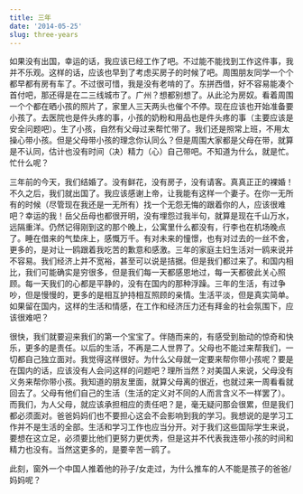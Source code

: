 ```yaml
---
title: 三年
date: '2014-05-25'
slug: three-years
---
```


如果没有出国，幸运的话，我应该已经工作了吧。不过能不能找到工作这件事，我并不乐观。这样的话，应该也早到了考虑买房子的时候了吧。周围朋友同学一个个都早都有房有车了。不过很可惜，我是没有老啃的了。东拼西借，好不容易能凑个首付吧，那还得是在二三线城市了。广州？想都别想了。从此沦为房奴。看着周围一个个都在晒小孩的照片了，家里人三天两头也催个不停。现在应该也开始准备要小孩了。去医院也是件头疼的事，小孩的奶粉和用品也是件头疼的事（主要应该是安全问题吧）。生了小孩，自然有父母过来帮忙带了。我们还是照常上班，不用太操心带小孩。但是父母带小孩的理念你认同么？但是周围大家都是父母在带，就算是不认同，估计也没有时间（决）精力（心）自己带吧。不知道为什么，就是忙。忙什么呢？

三年前的今天，我们结婚了。没有鲜花，没有房子，没有请客。真真正正的裸婚！不久之后，我们就出国了。我应该感谢上帝，让我能有这样一个妻子。在你一无所有的时候（尽管现在我还是一无所有）找一个无怨无悔的跟着你的人，应该很难吧？幸运的我！岳父岳母也都很开明，没有埋怨过我半句，就算是现在千山万水，远隔重洋。仍然记得刚到这的那个晚上，公寓里什么都没有，行李也在机场晚点了。睡在借来的气垫床上，感慨万千。有对未来的憧憬，也有对过去的一丝不舍，更多的，是对让一鸥跟着我吃苦的歉意和感激。三年的家庭主妇生活对一鸥来说并不容易。我们经济上并不宽裕，甚至可以说是拮据。但是我们都过来了。和国内相比，我们可能确实是穷很多，但是我们每一天都感恩地过，每一天都彼此关心照顾。每一天我们的心都是平静的，没有在国内的那种浮躁。三年的生活，有过争吵，但是慢慢的，更多的是相互护持相互照顾的亲情。生活平淡，但是真实简单。如果留在国内，这样的生活和情感，在工作和经济压力还有拜金的社会氛围下，应该很难吧？

很快，我们就要迎来我们的第一个宝宝了。伴随而来的，有感受到胎动的惊奇和快乐，更多的是责任。以后的生活，不再是二人世界了。父母也不能过来帮我们，一切都自己独立面对。我觉得这样很好。为什么父母就一定要来帮你带小孩呢？要是在国内的话，应该没有人会问这样的问题吧？理所当然？对美国人来说，父母没有义务来帮你带小孩。我知道的朋友里面，就算父母离的很近，也就过来一周看看就回去了。父母有他们自己的生活（生活的定义对不同的人而言含义不一样罢了）。而我们，为人父母，就应该承担相应的责任吧？是，毫无疑问那会很累，但是我们都必须面对。爸爸妈妈们也不要担心这会不会影响到我的学习。我想说的是学习工作并不是生活的全部。生活和学习工作也应当分开。对于我们这些国际学生来说，要想在这立足，必须要比他们更努力更优秀，但是这并不代表我连带小孩的时间和精力也没有。当然这更多的，是要辛苦一鸥了。

此刻，窗外一个中国人推着他的孙子/女走过，为什么推车的人不能是孩子的爸爸/妈妈呢？
